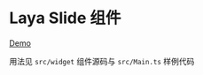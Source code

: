 # Laya Slide 组件

[Demo](https://yangfch3.github.io/LayaSlideWidget/bin/)

用法见 `src/widget` 组件源码与 `src/Main.ts` 样例代码
